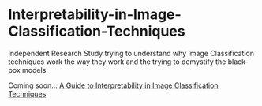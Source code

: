 # Interpretability-in-Image-Classification-Techniques
Independent Research Study trying to understand why Image Classification techniques work the way they work and the trying to demystify the black-box models

Coming soon...
[A Guide to Interpretability in Image Classification Techniques](https://interpretability-in-image-segmentation-techniques.readthedocs.io/en/latest/)


